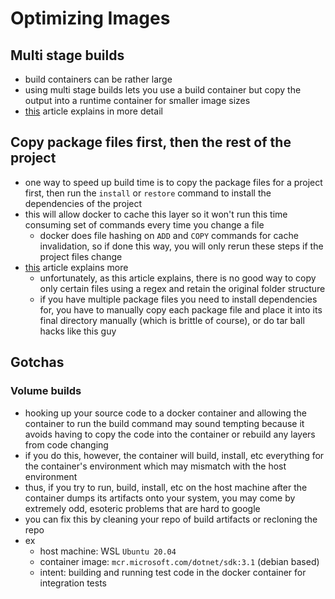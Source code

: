 # Optimizing Images

## Multi stage builds
- build containers can be rather large
- using multi stage builds lets you use a build container but copy the output into a runtime container for smaller image sizes
- [this](https://medium.com/@chrislewisdev/optimizing-your-net-core-docker-image-size-with-multi-stage-builds-778c577121d) article explains in more detail

## Copy package files first, then the rest of the project
- one way to speed up build time is to copy the package files for a project first, then run the `install` or `restore` command to install the dependencies of the project
- this will allow docker to cache this layer so it won't run this time consuming set of commands every time you change a file
  - docker does file hashing on `ADD` and `COPY` commands for cache invalidation, so if done this way, you will only rerun these steps if the project files change
- [this](https://andrewlock.net/optimising-asp-net-core-apps-in-docker-avoiding-manually-copying-csproj-files/) article explains more
  - unfortunately, as this article explains, there is no good way to copy only certain files using a regex and retain the original folder structure
  - if you have multiple package files you need to install dependencies for, you have to manually copy each package file and place it into its final directory manually (which is brittle of course), or do tar ball hacks like this guy

## Gotchas

### Volume builds
- hooking up your source code to a docker container and allowing the container to run the build command may sound tempting because it avoids having to copy the code into the container or rebuild any layers from code changing
- if you do this, however, the container will build, install, etc everything for the container's environment which may mismatch with the host environment
- thus, if you try to run, build, install, etc on the host machine after the container dumps its artifacts onto your system, you may come by extremely odd, esoteric problems that are hard to google
- you can fix this by cleaning your repo of build artifacts or recloning the repo
- ex
  - host machine: WSL `Ubuntu 20.04`
  - container image: `mcr.microsoft.com/dotnet/sdk:3.1` (debian based)
  - intent: building and running test code in the docker container for integration tests
